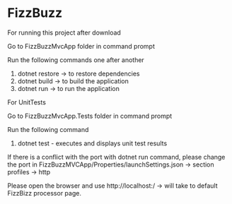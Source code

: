 # FizzBuzz
For running this project after download

Go to FizzBuzzMvcApp folder in command prompt

Run the following commands one after another 
  1. dotnet restore -> to restore dependencies 
  2. dotnet build -> to build the application
  3. dotnet run -> to run the application

For UnitTests

Go to FizzBuzzMvcApp.Tests folder in command prompt

Run the following command
  1. dotnet test - executes and displays unit test results

If there is a conflict with the port with dotnet run command, please change the port in FizzBuzzMVCApp/Properties/launchSettings.json -> section profiles -> http

Please open the browser and use http://localhost:<given port>/ -> will take to default FizzBizz processor page.
